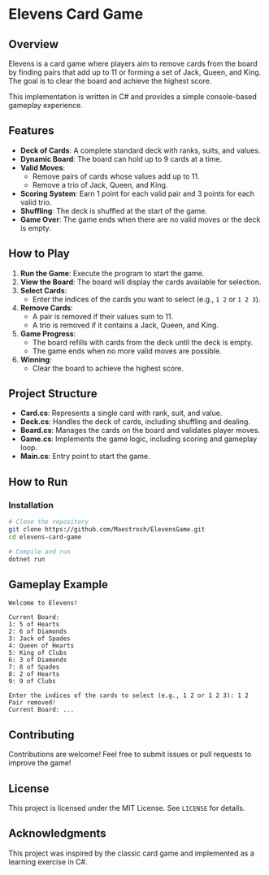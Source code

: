 # Elevens Card Game

## Overview
Elevens is a card game where players aim to remove cards from the board by finding pairs that add up to 11 or forming a set of Jack, Queen, and King. The goal is to clear the board and achieve the highest score.

This implementation is written in C# and provides a simple console-based gameplay experience.

## Features
- **Deck of Cards**: A complete standard deck with ranks, suits, and values.
- **Dynamic Board**: The board can hold up to 9 cards at a time.
- **Valid Moves**:
  - Remove pairs of cards whose values add up to 11.
  - Remove a trio of Jack, Queen, and King.
- **Scoring System**: Earn 1 point for each valid pair and 3 points for each valid trio.
- **Shuffling**: The deck is shuffled at the start of the game.
- **Game Over**: The game ends when there are no valid moves or the deck is empty.

## How to Play
1. **Run the Game**: Execute the program to start the game.
2. **View the Board**: The board will display the cards available for selection.
3. **Select Cards**:
   - Enter the indices of the cards you want to select (e.g., `1 2` or `1 2 3`).
4. **Remove Cards**:
   - A pair is removed if their values sum to 11.
   - A trio is removed if it contains a Jack, Queen, and King.
5. **Game Progress**:
   - The board refills with cards from the deck until the deck is empty.
   - The game ends when no more valid moves are possible.
6. **Winning**:
   - Clear the board to achieve the highest score.

## Project Structure
- **Card.cs**: Represents a single card with rank, suit, and value.
- **Deck.cs**: Handles the deck of cards, including shuffling and dealing.
- **Board.cs**: Manages the cards on the board and validates player moves.
- **Game.cs**: Implements the game logic, including scoring and gameplay loop.
- **Main.cs**: Entry point to start the game.

## How to Run


### Installation
```bash
# Clone the repository
git clone https://github.com/Maestrosh/ElevensGame.git
cd elevens-card-game

# Compile and run
dotnet run
```

## Gameplay Example
```
Welcome to Elevens!

Current Board:
1: 5 of Hearts
2: 6 of Diamonds
3: Jack of Spades
4: Queen of Hearts
5: King of Clubs
6: 3 of Diamonds
7: 8 of Spades
8: 2 of Hearts
9: 9 of Clubs

Enter the indices of the cards to select (e.g., 1 2 or 1 2 3): 1 2
Pair removed!
Current Board: ...
```

## Contributing
Contributions are welcome! Feel free to submit issues or pull requests to improve the game!

## License
This project is licensed under the MIT License. See `LICENSE` for details.

## Acknowledgments
This project was inspired by the classic card game and implemented as a learning exercise in C#.
